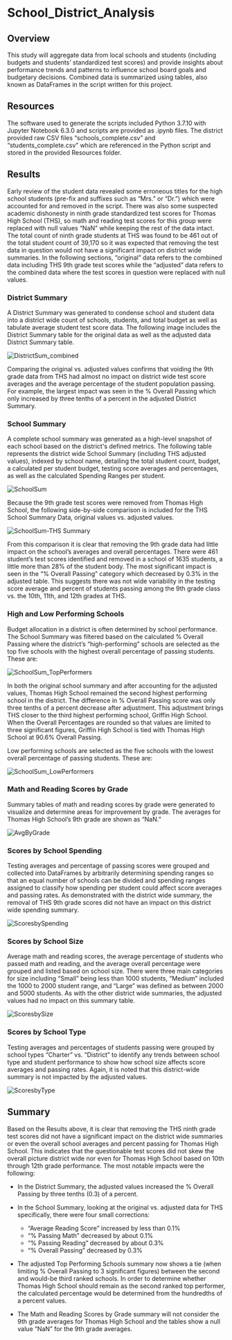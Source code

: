 # School_District_Analysis

## Overview

This study will aggregate data from local schools and students (including budgets and students’ standardized test scores) and provide insights about performance trends and patterns to influence school board goals and budgetary decisions.  Combined data is summarized using tables, also known as DataFrames in the script written for this project.  

## Resources

The software used to generate the scripts included Python 3.7.10 with Jupyter Notebook 6.3.0 and scripts are provided as .ipynb files.  The district provided raw CSV files “schools_complete.csv” and “students_complete.csv” which are referenced in the Python script and stored in the provided Resources folder.

## Results

Early review of the student data revealed some erroneous titles for the high school students (pre-fix and suffixes such as “Mrs.” or “Dr.”) which were accounted for and removed in the script.  There was also some suspected academic dishonesty in ninth grade standardized test scores for Thomas High School (THS), so math and reading test scores for this group were replaced with null values “NaN” while keeping the rest of the data intact.  The total count of ninth grade students at THS was found to be 461 out of the total student count of 39,170 so it was expected that removing the test data in question would not have a significant impact on district wide summaries.  In the following sections, “original” data refers to the combined data including THS 9th grade test scores while the “adjusted” data refers to the combined data where the test scores in question were replaced with null values.

### District Summary

A District Summary was generated to condense school and student data into a district wide count of schools, students, and total budget as well as tabulate average student test score data. The following image includes the District Summary table for the original data as well as the adjusted data District Summary table.

![DistrictSum_combined](/Images/DistrictSum_combined.PNG)

Comparing the original vs. adjusted values confirms that voiding the 9th grade data from THS had almost no impact on district wide test score averages and the average percentage of the student population passing.  For example, the largest impact was seen in the % Overall Passing which only increased by three tenths of a percent in the adjusted District Summary.

### School Summary

A complete school summary was generated as a high-level snapshot of each school based on the district's defined metrics.  The following table represents the district wide School Summary (including THS adjusted values), indexed by school name, detailing the total student count, budget, a calculated per student budget, testing score averages and percentages, as well as the calculated Spending Ranges per student.
 
![SchoolSum](/Images/SchoolSum.PNG)

Because the 9th grade test scores were removed from Thomas High School, the following side-by-side comparison is included for the THS School Summary Data, original values vs. adjusted values. 

![SchoolSum-THS Summary](Images/SchoolSum-THSSummary.PNG)

From this comparison it is clear that removing the 9th grade data had little impact on the school’s averages and overall percentages. There were 461 student’s test scores identified and removed in a school of 1635 students, a little more than 28% of the student body.  The most significant impact is seen in the “% Overall Passing” category which decreased by 0.3% in the adjusted table.  This suggests there was not wide variability in the testing score average and percent of students passing among the 9th grade class vs. the 10th, 11th, and 12th grades at THS.

### High and Low Performing Schools

Budget allocation in a district is often determined by school performance.  The School Summary was filtered based on the calculated % Overall Passing where the district’s “high-performing” schools are selected as the top five schools with the highest overall percentage of passing students.  These are:

![SchoolSum_TopPerformers](/Images/SchoolSum_TopPerformers.PNG)

In both the original school summary and after accounting for the adjusted values, Thomas High School remained the second highest performing school in the district.  The difference in % Overall Passing score was only three tenths of a percent decrease after adjustment.  This adjustment brings THS closer to the third highest performing school, Griffin High School.  When the Overall Percentages are rounded so that values are limited to three significant figures, Griffin High School is tied with Thomas High School at 90.6% Overall Passing.

Low performing schools are selected as the five schools with the lowest overall percentage of passing students.  These are:

![SchoolSum_LowPerformers](/Images/SchoolSum_LowPerformers.PNG)


### Math and Reading Scores by Grade

Summary tables of math and reading scores by grade were generated to visualize and determine areas for improvement by grade.  The averages for Thomas High School’s 9th grade are shown as “NaN.”

![AvgByGrade](/Images/AvgByGrade.PNG)


### Scores by School Spending

Testing averages and percentage of passing scores were grouped and collected into DataFrames by arbitrarily determining spending ranges so that an equal number of schools can be divided and spending ranges assigned to classify how spending per student could affect score averages and passing rates. As demonstrated with the district wide summary, the removal of THS 9th grade scores did not have an impact on this district wide spending summary.

![ScoresbySpending](/Images/ScoresbySpending.PNG)

### Scores by School Size

Average math and reading scores, the average percentage of students who passed math and reading, and the average overall percentage were grouped and listed based on school size.  There were three main categories for size including “Small” being less than 1000 students, “Medium” included the 1000 to 2000 student range, and “Large” was defined as between 2000 and 5000 students.  As with the other district wide summaries, the adjusted values had no impact on this summary table.

![ScoresbySize](/Images/ScoresbySize.PNG)

### Scores by School Type

Testing averages and percentages of students passing were grouped by school types “Charter” vs. “District” to identify any trends between school type and student performance to show how school size affects score averages and passing rates.  Again, it is noted that this district-wide summary is not impacted by the adjusted values.

![ScoresbyType](/Images/ScoresbyType.PNG)


## Summary

Based on the Results above, it is clear that removing the THS ninth grade test scores did not have a significant impact on the district wide summaries or even the overall school averages and percent passing for Thomas High School.  This indicates that the questionable test scores did not skew the overall picture district wide nor even for Thomas High School based on 10th through 12th grade performance.  The most notable impacts were the following:

* In the District Summary, the adjusted values increased the % Overall Passing by three tenths (0.3) of a percent.

* In the School Summary, looking at the original vs. adjusted data for THS specifically, there were four small corrections:
  - “Average Reading Score” increased by less than 0.1%
  - “% Passing Math” decreased by about 0.1%
  - “% Passing Reading” decreased by about 0.3%
  - “% Overall Passing” decreased by 0.3%

* The adjusted Top Performing Schools summary now shows a tie (when limiting % Overall Passing to 3 significant figures) between the second and would-be third ranked schools.  In order to determine whether Thomas High School should remain as the second ranked top performer, the calculated percentage would be determined from the hundredths of a percent values.

* The Math and Reading Scores by Grade summary will not consider the 9th grade averages for Thomas High School and the tables show a null value “NaN” for the 9th grade averages.

